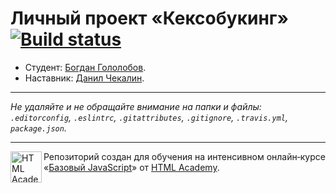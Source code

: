 # Личный проект «Кексобукинг» [![Build status][travis-image]][travis-url]

* Студент: [Богдан Гололобов](https://up.htmlacademy.ru/javascript/11/user/150755).
* Наставник: [Данил Чекалин](https://htmlacademy.ru/profile/id335807).

---

_Не удаляйте и не обращайте внимание на папки и файлы:_<br>
_`.editorconfig`, `.eslintrc`, `.gitattributes`, `.gitignore`, `.travis.yml`, `package.json`._

---

<a href="https://htmlacademy.ru/intensive/javascript"><img align="left" width="50" height="50" title="HTML Academy" src="https://up.htmlacademy.ru/static/img/intensive/javascript/logo-for-github.svg"></a>

Репозиторий создан для обучения на интенсивном онлайн‑курсе «[Базовый JavaScript](https://htmlacademy.ru/intensive/javascript)» от [HTML Academy](https://htmlacademy.ru).

[travis-image]: https://travis-ci.org/htmlacademy-javascript/150755-keksobooking.svg?branch=master
[travis-url]: https://travis-ci.org/htmlacademy-javascript/150755-keksobooking
